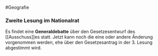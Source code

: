#Geografie
### Zweite Lesung im Nationalrat

Es findet eine **Generaldebatte** über den Gesetzesentwurf des [[Ausschuss]]es statt. Jetzt kann noch die eine oder andere Änderung vorgenommen werden, ehe über den Gesetzesantrag in der 3. Lesung abgestimmt wird.